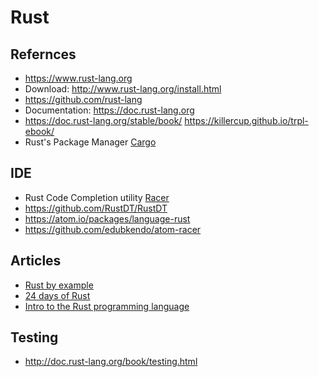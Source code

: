 # Rust

## Refernces

- https://www.rust-lang.org
- Download: http://www.rust-lang.org/install.html
- https://github.com/rust-lang
- Documentation: https://doc.rust-lang.org
- https://doc.rust-lang.org/stable/book/ https://killercup.github.io/trpl-ebook/
- Rust's Package Manager [Cargo](http://doc.crates.io)

## IDE

- Rust Code Completion utility [Racer](https://github.com/phildawes/racer)
- https://github.com/RustDT/RustDT
- https://atom.io/packages/language-rust
- https://github.com/edubkendo/atom-racer

## Articles

- [Rust by example](http://rustbyexample.com/)
- [24 days of Rust](http://zsiciarz.github.io/24daysofrust/)
- [Intro to the Rust programming language](http://www.youtube.com/watch?v=agzf6ftEsLU)


## Testing

- http://doc.rust-lang.org/book/testing.html
